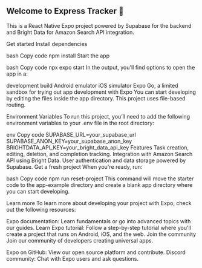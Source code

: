 ## Welcome to Express Tracker 👋
This is a React Native Expo project powered by Supabase for the backend and Bright Data for Amazon Search API integration.

Get started
Install dependencies

bash
Copy code
npm install
Start the app

bash
Copy code
npx expo start
In the output, you'll find options to open the app in a:

development build
Android emulator
iOS simulator
Expo Go, a limited sandbox for trying out app development with Expo
You can start developing by editing the files inside the app directory. This project uses file-based routing.

Environment Variables
To run this project, you’ll need to add the following environment variables to your .env file in the root directory:

env
Copy code
SUPABASE_URL=your_supabase_url
SUPABASE_ANON_KEY=your_supabase_anon_key
BRIGHTDATA_API_KEY=your_bright_data_api_key
Features
Task creation, editing, deletion, and completion tracking.
Integration with Amazon Search API using Bright Data.
User authentication and data storage powered by Supabase.
Get a fresh project
When you're ready, run:

bash
Copy code
npm run reset-project
This command will move the starter code to the app-example directory and create a blank app directory where you can start developing.

Learn more
To learn more about developing your project with Expo, check out the following resources:

Expo documentation: Learn fundamentals or go into advanced topics with our guides.
Learn Expo tutorial: Follow a step-by-step tutorial where you'll create a project that runs on Android, iOS, and the web.
Join the community
Join our community of developers creating universal apps.

Expo on GitHub: View our open source platform and contribute.
Discord community: Chat with Expo users and ask questions.
